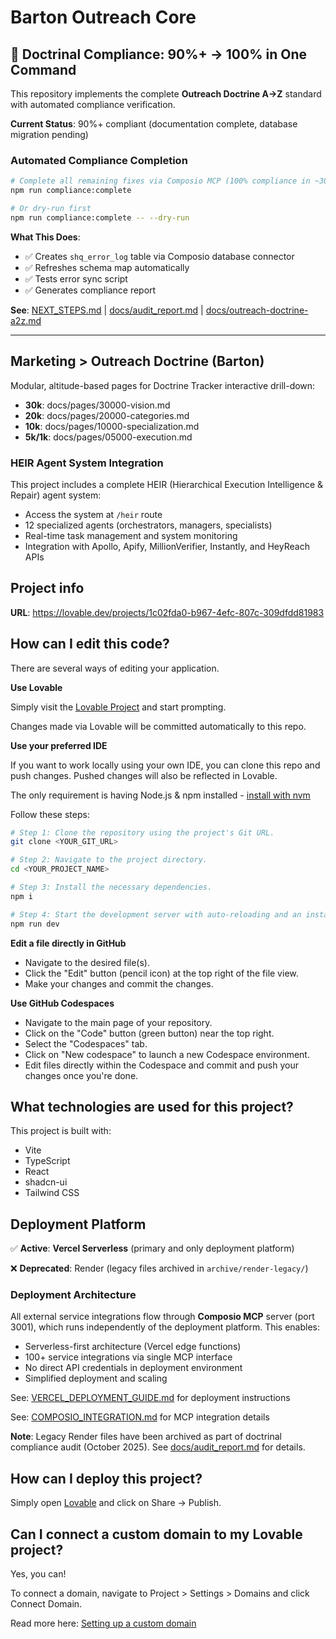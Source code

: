 # Barton Outreach Core

## 🎯 Doctrinal Compliance: 90%+ → 100% in One Command

This repository implements the complete **Outreach Doctrine A→Z** standard with automated compliance verification.

**Current Status**: 90%+ compliant (documentation complete, database migration pending)

### Automated Compliance Completion

```bash
# Complete all remaining fixes via Composio MCP (100% compliance in ~30 seconds)
npm run compliance:complete

# Or dry-run first
npm run compliance:complete -- --dry-run
```

**What This Does**:
- ✅ Creates `shq_error_log` table via Composio database connector
- ✅ Refreshes schema map automatically
- ✅ Tests error sync script
- ✅ Generates compliance report

**See**: [NEXT_STEPS.md](./NEXT_STEPS.md) | [docs/audit_report.md](./docs/audit_report.md) | [docs/outreach-doctrine-a2z.md](./docs/outreach-doctrine-a2z.md)

---

## Marketing > Outreach Doctrine (Barton)

Modular, altitude-based pages for Doctrine Tracker interactive drill-down:
- **30k**: docs/pages/30000-vision.md
- **20k**: docs/pages/20000-categories.md
- **10k**: docs/pages/10000-specialization.md
- **5k/1k**: docs/pages/05000-execution.md

### HEIR Agent System Integration

This project includes a complete HEIR (Hierarchical Execution Intelligence & Repair) agent system:
- Access the system at `/heir` route
- 12 specialized agents (orchestrators, managers, specialists)
- Real-time task management and system monitoring
- Integration with Apollo, Apify, MillionVerifier, Instantly, and HeyReach APIs

## Project info

**URL**: https://lovable.dev/projects/1c02fda0-b967-4efc-807c-309dfdd81983

## How can I edit this code?

There are several ways of editing your application.

**Use Lovable**

Simply visit the [Lovable Project](https://lovable.dev/projects/1c02fda0-b967-4efc-807c-309dfdd81983) and start prompting.

Changes made via Lovable will be committed automatically to this repo.

**Use your preferred IDE**

If you want to work locally using your own IDE, you can clone this repo and push changes. Pushed changes will also be reflected in Lovable.

The only requirement is having Node.js & npm installed - [install with nvm](https://github.com/nvm-sh/nvm#installing-and-updating)

Follow these steps:

```sh
# Step 1: Clone the repository using the project's Git URL.
git clone <YOUR_GIT_URL>

# Step 2: Navigate to the project directory.
cd <YOUR_PROJECT_NAME>

# Step 3: Install the necessary dependencies.
npm i

# Step 4: Start the development server with auto-reloading and an instant preview.
npm run dev
```

**Edit a file directly in GitHub**

- Navigate to the desired file(s).
- Click the "Edit" button (pencil icon) at the top right of the file view.
- Make your changes and commit the changes.

**Use GitHub Codespaces**

- Navigate to the main page of your repository.
- Click on the "Code" button (green button) near the top right.
- Select the "Codespaces" tab.
- Click on "New codespace" to launch a new Codespace environment.
- Edit files directly within the Codespace and commit and push your changes once you're done.

## What technologies are used for this project?

This project is built with:

- Vite
- TypeScript
- React
- shadcn-ui
- Tailwind CSS

## Deployment Platform

✅ **Active**: **Vercel Serverless** (primary and only deployment platform)

❌ **Deprecated**: Render (legacy files archived in `archive/render-legacy/`)

### Deployment Architecture

All external service integrations flow through **Composio MCP** server (port 3001), which runs independently of the deployment platform. This enables:
- Serverless-first architecture (Vercel edge functions)
- 100+ service integrations via single MCP interface
- No direct API credentials in deployment environment
- Simplified deployment and scaling

See: [VERCEL_DEPLOYMENT_GUIDE.md](./VERCEL_DEPLOYMENT_GUIDE.md) for deployment instructions

See: [COMPOSIO_INTEGRATION.md](./COMPOSIO_INTEGRATION.md) for MCP integration details

**Note**: Legacy Render files have been archived as part of doctrinal compliance audit (October 2025). See [docs/audit_report.md](./docs/audit_report.md) for details.

## How can I deploy this project?

Simply open [Lovable](https://lovable.dev/projects/1c02fda0-b967-4efc-807c-309dfdd81983) and click on Share -> Publish.

## Can I connect a custom domain to my Lovable project?

Yes, you can!

To connect a domain, navigate to Project > Settings > Domains and click Connect Domain.

Read more here: [Setting up a custom domain](https://docs.lovable.dev/tips-tricks/custom-domain#step-by-step-guide)
